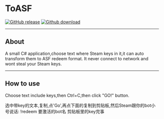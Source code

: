 # ToASF

[![GitHub release](https://img.shields.io/badge/Version-0.1-blue.svg?style=flat)](https://github.com/eee27/ToASF/releases/tag/V0.1)
[![Github download](https://img.shields.io/badge/Download-23KB-blue.svg?style=flat)](https://github.com/eee27/ToASF/releases/latest)

---

## About
A small C# application,choose text where Steam keys in it,it can auto transform them to ASF redeem format.
It never connect to network and wont steal your Steam keys.

---

## How to use
Choose text include keys,then Ctrl+C,then click "GO!" button.

选中带key的文本,复制,点'Go',再点下面的复制到剪贴板,然后Steam跟你的bot小号说话:  !redeem 要激活的bot名 剪贴板里的key完事
